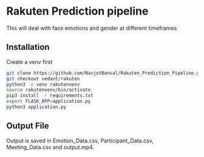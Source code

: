 # Rakuten Prediction pipeline

This will deal with face emotions and gender at different timeframes

## Installation

Create a venv first

```bash
git clone https://github.com/NavjotBansal/Rakuten_Prediction_Pipeline.git
git checkout vedant/rakuten 
python3 -m venv rakutenvenv
source rakutenvenv/bin/activate
pip3 install -r requirements.txt
export FLASK_APP=application.py
python3 application.py
```

## Output File 

Output is saved in Emotion_Data.csv, Participant_Data.csv, Meeting_Data.csv and output.mp4. 
